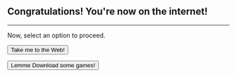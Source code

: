 ## Congratulations! You're now on the internet!
***
Now, select an option to proceed.

<a href="/web.html"><button>Take me to the Web!</button></a>

<a href="/games.html"><button>Lemme Download some games!</button></a>